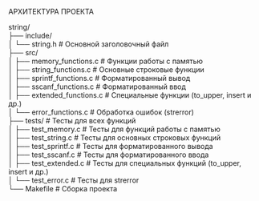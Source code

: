 АРХИТЕКТУРА ПРОЕКТА

string/     
├── include/        
│   └── string.h        # Основной заголовочный файл        
├── src/        
│   ├── memory_functions.c      # Функции работы с памятью        
│   ├── string_functions.c      # Основные строковые функции      
│   ├── sprintf_functions.c     # Форматированный вывод       
│   ├── sscanf_functions.c      # Форматированный ввод        
│   ├── extended_functions.c        # Специальные функции (to_upper, insert и др.)    
│   └── error_functions.c       # Обработка ошибок (strerror)     
├── tests/      # Тесты для всех функций        
│   ├── test_memory.c       # Тесты для функций работы с памятью     
│   ├── test_string.c       # Тесты для основных строковых функций          
│   ├── test_sprintf.c      # Тесты для форматированного вывода        
│   ├── test_sscanf.c       # Тесты для форматированного ввода     
│   ├── test_extended.c     # Тесты для специальных функций (to_upper, insert и др.)  
│   └── test_error.c        # Тесты для strerror     
└── Makefile        # Сборка проекта        


    